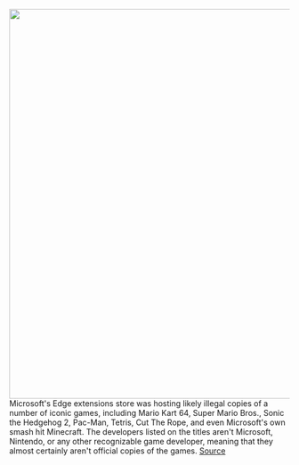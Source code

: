 <img src='https://cdn.vox-cdn.com/thumbor/F-ugJ3ZcKBHEm9HdQIm03sU6LMI=/0x0:527x358/1200x800/filters:focal(222x137:306x221)/cdn.vox-cdn.com/uploads/chorus_image/image/68812990/Screen_Shot_2021_02_12_at_4.54.10_PM.0.png' width='700px' /><br/>
Microsoft's Edge extensions store was hosting likely illegal copies of a number of iconic games, including Mario Kart 64, Super Mario Bros., Sonic the Hedgehog 2, Pac-Man, Tetris, Cut The Rope, and even Microsoft's own smash hit Minecraft. The developers listed on the titles aren't Microsoft, Nintendo, or any other recognizable game developer, meaning that they almost certainly aren't official copies of the games.
<a href='https://www.theverge.com/2021/2/12/22281033/microsoft-edge-extensions-mario-kart-64-sonic-minecraft-games'> Source <a/>